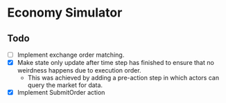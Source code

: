 # Economy Simulator

## Todo
- [ ] Implement exchange order matching.
- [x] Make state only update after time step has finished to ensure that no weirdness happens due to execution order.
  - This was achieved by adding a pre-action step in which actors can query the market for data.
- [x] Implement SubmitOrder action
